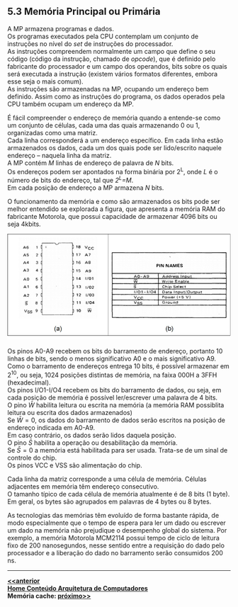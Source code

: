 ## 5.3 Memória Principal ou Primária

A MP armazena programas e dados.  
Os programas executados pela CPU contemplam um conjunto de instruções no nível do *set* de instruções do processador.  
As instruções compreendem normalmente um campo que define o seu código (código da instrução, chamado de *opcode*), 
que é definido pelo fabricante do processador e um campo dos operandos,
bits sobre os quais será executada a instrução (existem vários formatos diferentes, embora esse seja o mais comum).  
As instruções são armazenadas na MP, ocupando um endereço bem definido. Assim como as instruções do programa, 
os dados operados pela CPU também ocupam um endereço da MP.

É fácil compreender o endereço de memória quando a entende-se como um conjunto de células, 
cada uma das quais armazenando 0 ou 1, organizadas como uma matriz.   
Cada linha corresponderá a um endereço específico. Em cada linha estão armazenados os dados,
cada um dos quais pode ser lido/escrito naquele endereço – naquela linha da matriz.   
A MP contém *M* linhas de endereço de palavra de *N* bits.   
Os endereços podem ser apontados na forma binária por 2<sup>L</sup>, onde *L* é o número de bits do endereço, tal que *2<sup>L</sup>=M*.   
Em cada posição de endereço a MP armazena *N* bits. 

O funcionamento da memória e como são armazenados os bits pode ser melhor entendido se explorada a figura, 
que apresenta a memória RAM do fabricante Motorola, que possui capacidade de armazenar 4096 bits ou seja 4kbits. 

![Exemplo de memória RAM - Motorola 4kbits](/arq_aulas/images/exemploram.jpg)

Os pinos A0-A9 recebem os bits do barramento de endereço, portanto 10 linhas de bits, 
sendo o menos significativo A0 e o mais significativo A9.   
Como o barramento de endereços entrega 10 bits, é possível armazenar em 2<sup>10</sup>, ou seja, 1024 posições distintas de memória, 
na faixa 000H a 3FFH (hexadecimal).   
Os pinos I/O1-I/O4 recebem os bits do barramento de dados, ou seja, em cada posição de memória é possível ler/escrever uma palavra de 4 bits.  
O pino $\bar{W}$ habilita leitura ou escrita na memória (a memória RAM possiblita leitura ou escrita dos dados armazenados)  
Se $\bar{W}=0$, os dados do barramento de dados serão escritos na posição de endereço indicada em A0-A9.  
Em caso contrário, os dados serão lidos daquela posição.  
O pino $\bar{S}$ habilita a operação ou desabilitação da memória.  
Se $\bar{S}=0$ a memória está habilitada para ser usada. Trata-se de um sinal de controle do chip.  
Os pinos VCC e VSS são alimentação do chip.

Cada linha da matriz corresponde a uma célula de memória. Células adjacentes em memória têm endereço consecutivo.  
O tamanho típico de cada célula de memória atualmente é de 8 bits (1 byte).  
Em geral, os bytes são agrupados em palavras de 4 bytes ou 8 bytes. 

As tecnologias das memórias têm evoluído de forma bastante rápida, 
de modo especialmente que o tempo de espera para ler um dado ou escrever um dado na memória não prejudique o desempenho global do sistema.
Por exemplo, a memória Motorola MCM2114 possui tempo de ciclo de leitura fixo de 200 nanosegundos, 
nesse sentido entre a requisição do dado pelo processador e a liberação do dado no barramento serão consumidos 200 ns. 

___  
**[<<anterior](memoria2.md)**    
**[Home Conteúdo Arquitetura de Computadores](https://github.com/claytonjasilva/claytonjasilva.github.io/blob/main/arq_aulas.md)**  
**Memória cache: [próximo>>](memoria3.md)**  

